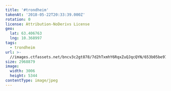 ```yaml
---
title: '#trondheim'
takenAt: '2018-05-22T20:33:39.000Z'
rotation: 0
license: Attribution-NoDerivs License
geo:
  lat: 63.406763
  lng: 10.368997
tags:
  - trondheim
url: >-
  //images.ctfassets.net/bncv3c2gt878/7d2hTxmhY6RqxZuQJqcQYN/653b05be97d1fe774044c3fd55433550/trondheim_41565469824_o
size: 2968879
image:
  width: 3006
  height: 5344
contentType: image/jpeg
---
```


